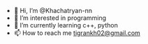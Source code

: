- 👋 Hi, I’m @Khachatryan-nn
- 👀 I’m interested in programming
- 🌱 I’m currently learning c++, python
- 📫 How to reach me tigrankh02@gmail.com

<!---
Khachatryan-nn/Khachatryan-nn is a ✨ special ✨ repository because its `README.md` (this file) appears on your GitHub profile.
You can click the Preview link to take a look at your changes.
--->
